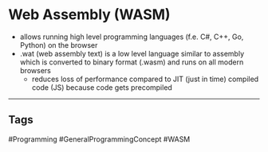 # Web Assembly (WASM)

- allows running high level programming languages (f.e. C#, C++, Go, Python) on the browser
- .wat (web assembly text) is a low level language similar to assembly which is converted to binary format (.wasm) and runs on all modern browsers
	- reduces loss of performance compared to JIT (just in time) compiled code (JS) because code gets precompiled

***

## Tags

#Programming #GeneralProgrammingConcept #WASM